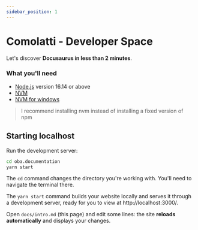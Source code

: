 ```yaml
---
sidebar_position: 1
---
```


# Comolatti - Developer Space

Let's discover **Docusaurus in less than 2 minutes**.

### What you'll need

- [Node.js](https://nodejs.org/en/download/) version 16.14 or above
- [NVM](https://github.com/nvm-sh/nvm)
- [NVM for windows](https://github.com/coreybutler/nvm-windows)

> I recommend installing nvm instead of installing a fixed version of npm

## Starting localhost

Run the development server:

```bash
cd oba.documentation
yarn start
```

The `cd` command changes the directory you're working with. You'll need to navigate the terminal there.

The `yarn start` command builds your website locally and serves it through a development server, ready for you to view at http://localhost:3000/.

Open `docs/intro.md` (this page) and edit some lines: the site **reloads automatically** and displays your changes.
